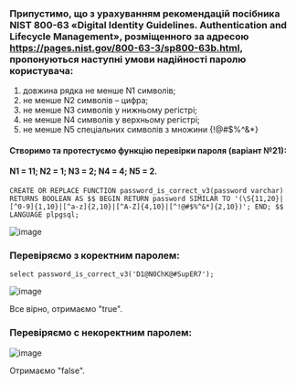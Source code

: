 ### Припустимо, що з урахуванням рекомендацій посібника NIST 800-63 «Digital Identity Guidelines. Authentication and Lifecycle Management», розміщенного за адресою https://pages.nist.gov/800-63-3/sp800-63b.html, пропонуються наступні умови надійності паролю користувача:
1) довжина рядка не менше N1 символів;
2) не менше N2 символів – цифра;
3) не менше N3 символів у нижньому регістрі;
4) не менше N4 символів у верхньому регістрі;
5) не менше N5 спеціальних символів з множини {!@#$%^&*}

#### Створимо та протестуємо функцію перевірки пароля (варіант №21):

#### N1 = 11; N2 = 1; N3 = 2; N4 = 4; N5 = 2.

`CREATE OR REPLACE FUNCTION password_is_correct_v3(password varchar)
RETURNS BOOLEAN
AS $$
BEGIN
	RETURN password SIMILAR TO '(\S{11,20}|[^0-9]{1,10}|[^a-z]{2,10}|[^A-Z]{4,10}|[^!@#$%^&*]{2,10})';
END;
$$ LANGUAGE plpgsql;`

![image](https://user-images.githubusercontent.com/56130345/208972935-7c1ed899-fb9a-4890-8a25-3761d4d99f0c.png)

### Перевіряємо з коректним паролем:

`select password_is_correct_v3('D1@N0ChK@#SupER7');`

![image](https://user-images.githubusercontent.com/56130345/208973080-c6d281c9-fe94-43ba-87ba-04bae5d91d57.png)

Все вірно, отримаємо "true". 

### Перевіряємо с некоректним паролем:

![image](https://user-images.githubusercontent.com/56130345/208973187-8b11ba4c-93fb-47d5-aa87-9e1b07f44e65.png)

Отримаємо "false".
